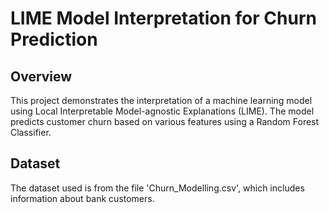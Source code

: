 # LIME Model Interpretation for Churn Prediction

## Overview
This project demonstrates the interpretation of a machine learning model using Local Interpretable Model-agnostic Explanations (LIME). The model predicts customer churn based on various features using a Random Forest Classifier.

## Dataset
The dataset used is from the file 'Churn_Modelling.csv', which includes information about bank customers.
